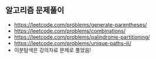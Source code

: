 ## 알고리즘 문제풀이
- https://leetcode.com/problems/generate-parentheses/
- https://leetcode.com/problems/combinations/
- https://leetcode.com/problems/palindrome-partitioning/
- https://leetcode.com/problems/unique-paths-iii/
- 이분탐색은 강의자료 문제로 풀었음!
